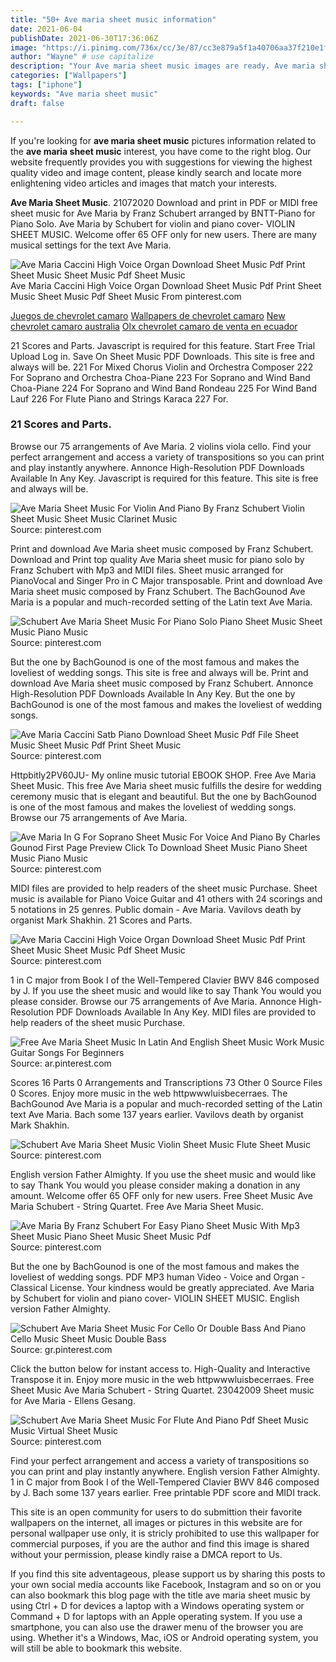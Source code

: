 ```yaml
---
title: "50+ Ave maria sheet music information"
date: 2021-06-04
publishDate: 2021-06-30T17:36:06Z
image: "https://i.pinimg.com/736x/cc/3e/87/cc3e879a5f1a40706aa37f210e1f16e8.jpg"
author: "Wayne" # use capitalize
description: "Your Ave maria sheet music images are ready. Ave maria sheet music are a topic that is being searched for and liked by netizens today. You can Download the Ave maria sheet music files here. Get all royalty-free photos."
categories: ["Wallpapers"]
tags: ["iphone"]
keywords: "Ave maria sheet music"
draft: false

---
```


If you're looking for **ave maria sheet music** pictures information related to the **ave maria sheet music** interest, you have come to the right  blog.  Our website frequently  provides you with  suggestions  for viewing  the highest  quality video and image  content, please kindly search and locate more enlightening video articles and images  that match your interests.

**Ave Maria Sheet Music**. 21072020 Download and print in PDF or MIDI free sheet music for Ave Maria by Franz Schubert arranged by BNTT-Piano for Piano Solo. Ave Maria by Schubert for violin and piano cover- VIOLIN SHEET MUSIC. Welcome offer 65 OFF only for new users. There are many musical settings for the text Ave Maria.

![Ave Maria Caccini High Voice Organ Download Sheet Music Pdf Print Sheet Music Sheet Music Pdf Sheet Music](https://i.pinimg.com/originals/19/f3/b4/19f3b4809fb26afd6a1fe3fe02208f5f.png "Ave Maria Caccini High Voice Organ Download Sheet Music Pdf Print Sheet Music Sheet Music Pdf Sheet Music")
Ave Maria Caccini High Voice Organ Download Sheet Music Pdf Print Sheet Music Sheet Music Pdf Sheet Music From pinterest.com

[Juegos de chevrolet camaro](/juegos-de-chevrolet-camaro/)
[Wallpapers de chevrolet camaro](/wallpapers-de-chevrolet-camaro/)
[New chevrolet camaro australia](/new-chevrolet-camaro-australia/)
[Olx chevrolet camaro de venta en ecuador](/olx-chevrolet-camaro-de-venta-en-ecuador/)

21 Scores and Parts. Javascript is required for this feature. Start Free Trial Upload Log in. Save On Sheet Music PDF Downloads. This site is free and always will be. 221 For Mixed Chorus Violin and Orchestra Composer 222 For Soprano and Orchestra Choa-Piane 223 For Soprano and Wind Band Choa-Piane 224 For Soprano and Wind Band Rondeau 225 For Wind Band Lauf 226 For Flute Piano and Strings Karaca 227 For.

### 21 Scores and Parts.

Browse our 75 arrangements of Ave Maria. 2 violins viola cello. Find your perfect arrangement and access a variety of transpositions so you can print and play instantly anywhere. Annonce High-Resolution PDF Downloads Available In Any Key. Javascript is required for this feature. This site is free and always will be.


![Ave Maria Sheet Music For Violin And Piano By Franz Schubert Violin Sheet Music Sheet Music Clarinet Music](https://i.pinimg.com/originals/17/c0/92/17c09293ad7c3571fee8d0fe72c25fe2.gif "Ave Maria Sheet Music For Violin And Piano By Franz Schubert Violin Sheet Music Sheet Music Clarinet Music")
Source: pinterest.com

Print and download Ave Maria sheet music composed by Franz Schubert. Download and Print top quality Ave Maria sheet music for piano solo by Franz Schubert with Mp3 and MIDI files. Sheet music arranged for PianoVocal and Singer Pro in C Major transposable. Print and download Ave Maria sheet music composed by Franz Schubert. The BachGounod Ave Maria is a popular and much-recorded setting of the Latin text Ave Maria.

![Schubert Ave Maria Sheet Music For Piano Solo Piano Sheet Music Sheet Music Piano Music](https://i.pinimg.com/originals/c1/6c/d5/c16cd55f6594a801e1f08946233ec52e.gif "Schubert Ave Maria Sheet Music For Piano Solo Piano Sheet Music Sheet Music Piano Music")
Source: pinterest.com

But the one by BachGounod is one of the most famous and makes the loveliest of wedding songs. This site is free and always will be. Print and download Ave Maria sheet music composed by Franz Schubert. Annonce High-Resolution PDF Downloads Available In Any Key. But the one by BachGounod is one of the most famous and makes the loveliest of wedding songs.

![Ave Maria Caccini Satb Piano Download Sheet Music Pdf File Sheet Music Sheet Music Pdf Print Sheet Music](https://i.pinimg.com/originals/01/6e/98/016e98120a3fbf21224a992ecb00baed.png "Ave Maria Caccini Satb Piano Download Sheet Music Pdf File Sheet Music Sheet Music Pdf Print Sheet Music")
Source: pinterest.com

Httpbitly2PV60JU- My online music tutorial EBOOK SHOP. Free Ave Maria Sheet Music. This free Ave Maria sheet music fulfills the desire for wedding ceremony music that is elegant and beautiful. But the one by BachGounod is one of the most famous and makes the loveliest of wedding songs. Browse our 75 arrangements of Ave Maria.

![Ave Maria In G For Soprano Sheet Music For Voice And Piano By Charles Gounod First Page Preview Click To Download Sheet Music Piano Sheet Music Piano Music](https://i.pinimg.com/originals/09/d0/a1/09d0a180a08b2607312f281ebc1bad90.gif "Ave Maria In G For Soprano Sheet Music For Voice And Piano By Charles Gounod First Page Preview Click To Download Sheet Music Piano Sheet Music Piano Music")
Source: pinterest.com

MIDI files are provided to help readers of the sheet music Purchase. Sheet music is available for Piano Voice Guitar and 41 others with 24 scorings and 5 notations in 25 genres. Public domain - Ave Maria. Vavilovs death by organist Mark Shakhin. 21 Scores and Parts.

![Ave Maria Caccini High Voice Organ Download Sheet Music Pdf Print Sheet Music Sheet Music Pdf Sheet Music](https://i.pinimg.com/originals/19/f3/b4/19f3b4809fb26afd6a1fe3fe02208f5f.png "Ave Maria Caccini High Voice Organ Download Sheet Music Pdf Print Sheet Music Sheet Music Pdf Sheet Music")
Source: pinterest.com

1 in C major from Book I of the Well-Tempered Clavier BWV 846 composed by J. If you use the sheet music and would like to say Thank You would you please consider. Browse our 75 arrangements of Ave Maria. Annonce High-Resolution PDF Downloads Available In Any Key. MIDI files are provided to help readers of the sheet music Purchase.

![Free Ave Maria Sheet Music In Latin And English Sheet Music Work Music Guitar Songs For Beginners](https://i.pinimg.com/originals/3f/c6/6f/3fc66f209a86ea2c03706d0013eb497a.png "Free Ave Maria Sheet Music In Latin And English Sheet Music Work Music Guitar Songs For Beginners")
Source: ar.pinterest.com

Scores 16 Parts 0 Arrangements and Transcriptions 73 Other 0 Source Files 0 Scores. Enjoy more music in the web httpwwwluisbecerraes. The BachGounod Ave Maria is a popular and much-recorded setting of the Latin text Ave Maria. Bach some 137 years earlier. Vavilovs death by organist Mark Shakhin.

![Schubert Ave Maria Sheet Music Violin Sheet Music Flute Sheet Music](https://i.pinimg.com/originals/0e/97/6a/0e976a20ad2f810ff99489d9c1830aea.png "Schubert Ave Maria Sheet Music Violin Sheet Music Flute Sheet Music")
Source: pinterest.com

English version Father Almighty. If you use the sheet music and would like to say Thank You would you please consider making a donation in any amount. Welcome offer 65 OFF only for new users. Free Sheet Music Ave Maria Schubert - String Quartet. Free Ave Maria Sheet Music.

![Ave Maria By Franz Schubert For Easy Piano Sheet Music With Mp3 Sheet Music Piano Sheet Music Sheet Music Pdf](https://i.pinimg.com/originals/84/75/33/847533e8843c49dbf82d2867df23b38f.jpg "Ave Maria By Franz Schubert For Easy Piano Sheet Music With Mp3 Sheet Music Piano Sheet Music Sheet Music Pdf")
Source: pinterest.com

But the one by BachGounod is one of the most famous and makes the loveliest of wedding songs. PDF MP3 human Video - Voice and Organ - Classical License. Your kindness would be greatly appreciated. Ave Maria by Schubert for violin and piano cover- VIOLIN SHEET MUSIC. English version Father Almighty.

![Schubert Ave Maria Sheet Music For Cello Or Double Bass And Piano Cello Music Sheet Music Double Bass](https://i.pinimg.com/736x/42/51/77/42517789112ad558dbc1cf10df3623d4.jpg "Schubert Ave Maria Sheet Music For Cello Or Double Bass And Piano Cello Music Sheet Music Double Bass")
Source: gr.pinterest.com

Click the button below for instant access to. High-Quality and Interactive Transpose it in. Enjoy more music in the web httpwwwluisbecerraes. Free Sheet Music Ave Maria Schubert - String Quartet. 23042009 Sheet music for Ave Maria - Ellens Gesang.

![Schubert Ave Maria Sheet Music For Flute And Piano Pdf Sheet Music Music Virtual Sheet Music](https://i.pinimg.com/736x/cc/3e/87/cc3e879a5f1a40706aa37f210e1f16e8.jpg "Schubert Ave Maria Sheet Music For Flute And Piano Pdf Sheet Music Music Virtual Sheet Music")
Source: pinterest.com

Find your perfect arrangement and access a variety of transpositions so you can print and play instantly anywhere. English version Father Almighty. 1 in C major from Book I of the Well-Tempered Clavier BWV 846 composed by J. Bach some 137 years earlier. Free printable PDF score and MIDI track.

This site is an open community for users to do submittion their favorite wallpapers on the internet, all images or pictures in this website are for personal wallpaper use only, it is stricly prohibited to use this wallpaper for commercial purposes, if you are the author and find this image is shared without your permission, please kindly raise a DMCA report to Us.

If you find this site adventageous, please support us by sharing this posts to your own social media accounts like Facebook, Instagram and so on or you can also bookmark this blog page with the title ave maria sheet music by using Ctrl + D for devices a laptop with a Windows operating system or Command + D for laptops with an Apple operating system. If you use a smartphone, you can also use the drawer menu of the browser you are using. Whether it's a Windows, Mac, iOS or Android operating system, you will still be able to bookmark this website.
